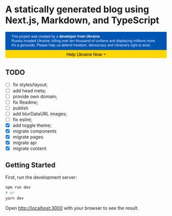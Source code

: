 # A statically generated blog using Next.js, Markdown, and TypeScript

[![Stand With Ukraine](https://raw.githubusercontent.com/vshymanskyy/StandWithUkraine/main/banner-direct-single.svg)](https://stand-with-ukraine.pp.ua)

## TODO

- [ ] fix styles/layout;
- [ ] add head meta;
- [ ] provide own domain;
- [ ] fix Readme;
- [ ] publish
- [ ] add blurDataURL images;
- [ ] fix eslint;
- [x] add toggle theme;
- [x] migrate components
- [x] migrate pages
- [x] migrate api
- [x] migrate content

## Getting Started

First, run the development server:

```bash
npm run dev
# or
yarn dev
```

Open [http://localhost:3000](http://localhost:3000) with your browser to see the result.
